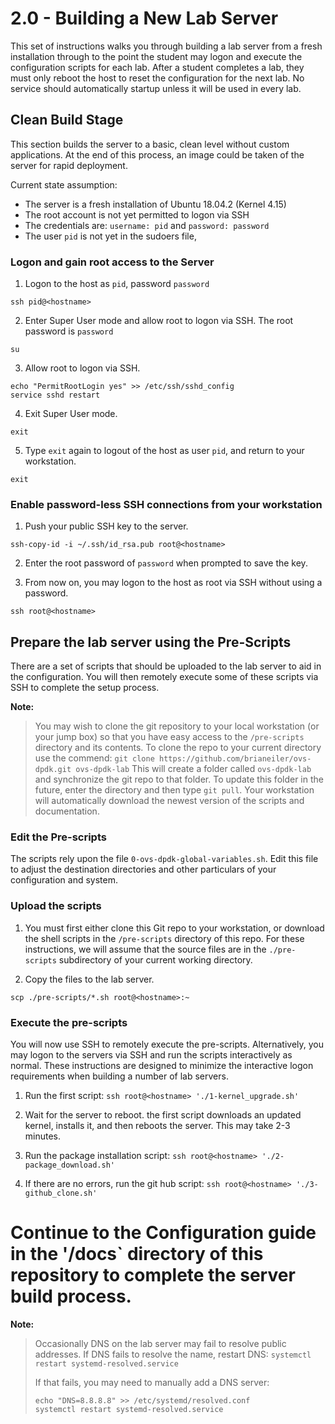 # 2.0 - Building a New Lab Server

This set of instructions walks you through building a lab server from a fresh installation through to the point the student may logon and execute the configuration scripts for each lab.
After a student completes a lab, they must only reboot the host to reset the configuration for the next lab. 
No service should automatically startup unless it will be used in every lab. 

## Clean Build Stage
This section builds the server to a basic, clean level without custom applications. At the end of this process, an image could be taken of the server for rapid deployment.

Current state assumption:
* The server is a fresh installation of Ubuntu 18.04.2 (Kernel 4.15)
* The root account is not yet permitted to logon via SSH
* The credentials are: `username: pid` and `password: password`
* The user `pid` is not yet in the sudoers file, 

### Logon and gain root access to the Server
1. Logon to the host as `pid`, password `password`
```
ssh pid@<hostname>
```
2. Enter Super User mode and allow root to logon via SSH. The root password is `password`
```
su
```
3. Allow root to logon via SSH.
```
echo "PermitRootLogin yes" >> /etc/ssh/sshd_config
service sshd restart
```
4. Exit Super User mode.
```
exit
```
5. Type `exit` again to logout of the host as user `pid`, and return to your workstation.
```
exit
```

### Enable password-less SSH connections from your workstation
1. Push your public SSH key to the server.
```
ssh-copy-id -i ~/.ssh/id_rsa.pub root@<hostname>
```
2. Enter the root password of `password` when prompted to save the key.

3. From now on, you may logon to the host as root via SSH without using a password.
```
ssh root@<hostname>
```


## Prepare the lab server using the Pre-Scripts
There are a set of scripts that should be uploaded to the lab server to aid in the configuration. You will then remotely execute some of these scripts via SSH to complete the setup process. 

**Note:**
> You may wish to clone the git repository to your local workstation (or your jump box) so that you have easy access to the `/pre-scripts` directory and its contents.
> To clone the repo to your current directory use the commend: `git clone https://github.com/brianeiler/ovs-dpdk.git ovs-dpdk-lab` 
> This will create a folder called `ovs-dpdk-lab` and synchronize the git repo to that folder.
> To update this folder in the future, enter the directory and then type `git pull`. Your workstation will automatically download the newest version of the scripts and documentation.


### Edit the Pre-scripts
The scripts rely upon the file `0-ovs-dpdk-global-variables.sh`. Edit this file to adjust the destination directories and other particulars of your configuration and system.


### Upload the scripts

1. You must first either clone this Git repo to your workstation, or download the shell scripts in the `/pre-scripts` directory of this repo. For these instructions, we will assume that the source files are in the `./pre-scripts` subdirectory of your current working directory.

2. Copy the files to the lab server.
```
scp ./pre-scripts/*.sh root@<hostname>:~
```

### Execute the pre-scripts

You will now use SSH to remotely execute the pre-scripts. Alternatively, you may logon to the servers via SSH and run the scripts interactively as normal. These instructions are designed to minimize the interactive logon requirements when building a number of lab servers.

1. Run the first script: `ssh root@<hostname> './1-kernel_upgrade.sh'`

2. Wait for the server to reboot. the first script downloads an updated kernel, installs it, and then reboots the server. This may take 2-3 minutes.

3. Run the package installation script: `ssh root@<hostname> './2-package_download.sh'`

4. If there are no errors, run the git hub script:  `ssh root@<hostname> './3-github_clone.sh'`



# Continue to the Configuration guide in the '/docs` directory of this repository to complete the server build process.




**Note:**
> Occasionally DNS on the lab server may fail to resolve public addresses.
> If DNS fails to resolve the name, restart DNS:
> `systemctl restart systemd-resolved.service`
>
> If that fails, you may need to manually add a DNS server:
> ```
> echo "DNS=8.8.8.8" >> /etc/systemd/resolved.conf
> systemctl restart systemd-resolved.service
> ```


